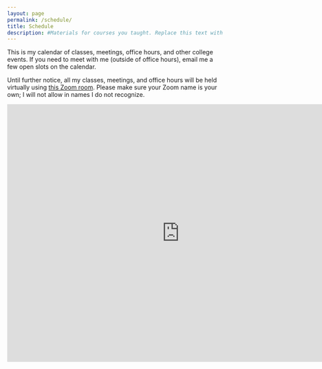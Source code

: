 ```yaml
---
layout: page
permalink: /schedule/
title: Schedule
description: #Materials for courses you taught. Replace this text with your description.
---
```


This is my calendar of classes, meetings, office hours, and other
college events. If you need to meet with me (outside of office
hours), email me a few open slots on the calendar. 

Until further notice, all my classes, meetings, and office hours will
be held virtually using [this Zoom
room](https://monmouthcollege.zoom.us/j/8038366952). Please make sure
your Zoom name is your own; I will not allow in names I do not
recognize.

<!-- I'm normally on campus from about 8 AM to 5 PM. -->

<iframe src="https://calendar.google.com/calendar/embed?showTitle=0&amp;showPrint=0&amp;showCalendars=0&amp;mode=WEEK&amp;height=600&amp;wkst=2&amp;bgcolor=%23FFFFFF&amp;src=robertu13%40gmail.com&amp;color=%23711616&amp;color=%235229A3&amp;src=mcfacultycolloquia%40gmail.com&amp;color=%23853104&amp;ctz=America%2FChicago" style="border-width:0" width="800" height="600" frameborder="0" scrolling="no"></iframe>
